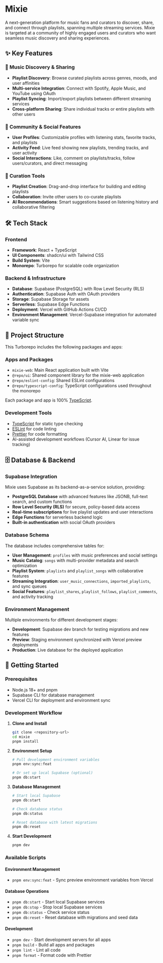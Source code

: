 # Mixie

A next-generation platform for music fans and curators to discover, share, and connect through playlists, spanning multiple streaming services. Mixie is targeted at a community of highly engaged users and curators who want seamless music discovery and sharing experiences.

## ✨ Key Features

### 🎵 Music Discovery & Sharing
- **Playlist Discovery**: Browse curated playlists across genres, moods, and user affinities
- **Multi-service Integration**: Connect with Spotify, Apple Music, and YouTube using OAuth
- **Playlist Syncing**: Import/export playlists between different streaming services
- **Cross-platform Sharing**: Share individual tracks or entire playlists with other users

### 👥 Community & Social Features
- **User Profiles**: Customizable profiles with listening stats, favorite tracks, and playlists
- **Activity Feed**: Live feed showing new playlists, trending tracks, and user activity
- **Social Interactions**: Like, comment on playlists/tracks, follow users/curators, and direct messaging

### 🎨 Curation Tools
- **Playlist Creation**: Drag-and-drop interface for building and editing playlists
- **Collaboration**: Invite other users to co-curate playlists
- **AI Recommendations**: Smart suggestions based on listening history and collaborative filtering

## 🛠 Tech Stack

### Frontend
- **Framework**: React + TypeScript
- **UI Components**: shadcn/ui with Tailwind CSS
- **Build System**: Vite
- **Monorepo**: Turborepo for scalable code organization

### Backend & Infrastructure
- **Database**: Supabase (PostgreSQL) with Row Level Security (RLS)
- **Authentication**: Supabase Auth with OAuth providers
- **Storage**: Supabase Storage for assets
- **Serverless**: Supabase Edge Functions
- **Deployment**: Vercel with GitHub Actions CI/CD
- **Environment Management**: Vercel-Supabase integration for automated variable sync

## 📁 Project Structure

This Turborepo includes the following packages and apps:

### Apps and Packages
- `mixie-web`: Main React application built with Vite
- `@repo/ui`: Shared component library for the mixie-web application
- `@repo/eslint-config`: Shared ESLint configurations
- `@repo/typescript-config`: TypeScript configurations used throughout the monorepo

Each package and app is 100% [TypeScript](https://www.typescriptlang.org/).

### Development Tools
- [TypeScript](https://www.typescriptlang.org/) for static type checking
- [ESLint](https://eslint.org/) for code linting
- [Prettier](https://prettier.io) for code formatting
- AI-assisted development workflows (Cursor AI, Linear for issue tracking)

## 🗄️ Database & Backend

### Supabase Integration
Mixie uses Supabase as its backend-as-a-service solution, providing:

- **PostgreSQL Database** with advanced features like JSONB, full-text search, and custom functions
- **Row Level Security (RLS)** for secure, policy-based data access
- **Real-time subscriptions** for live playlist updates and user interactions
- **Edge Functions** for serverless backend logic
- **Built-in authentication** with social OAuth providers

### Database Schema
The database includes comprehensive tables for:
- **User Management**: `profiles` with music preferences and social settings
- **Music Catalog**: `songs` with multi-provider metadata and search optimization
- **Playlist System**: `playlists` and `playlist_songs` with collaborative features
- **Streaming Integration**: `user_music_connections`, `imported_playlists`, and sync queues
- **Social Features**: `playlist_shares`, `playlist_follows`, `playlist_comments`, and activity tracking

### Environment Management
Multiple environments for different development stages:
- **Development**: Supabase dev branch for testing migrations and new features
- **Preview**: Staging environment synchronized with Vercel preview deployments
- **Production**: Live database for the deployed application

## 🚀 Getting Started

### Prerequisites
- Node.js 18+ and pnpm
- Supabase CLI for database management
- Vercel CLI for deployment and environment sync

### Development Workflow

1. **Clone and Install**
   ```bash
   git clone <repository-url>
   cd mixie
   pnpm install
   ```

2. **Environment Setup**
   ```bash
   # Pull development environment variables
   pnpm env:sync:feat
   
   # Or set up local Supabase (optional)
   pnpm db:start
   ```

3. **Database Management**
   ```bash
   # Start local Supabase
   pnpm db:start
   
   # Check database status
   pnpm db:status
   
   # Reset database with latest migrations
   pnpm db:reset
   ```

4. **Start Development**
   ```bash
   pnpm dev
   ```

### Available Scripts

#### Environment Management
- `pnpm env:sync:feat` - Sync preview environment variables from Vercel

#### Database Operations  
- `pnpm db:start` - Start local Supabase services
- `pnpm db:stop` - Stop local Supabase services
- `pnpm db:status` - Check service status
- `pnpm db:reset` - Reset database with migrations and seed data

#### Development
- `pnpm dev` - Start development servers for all apps
- `pnpm build` - Build all apps and packages
- `pnpm lint` - Lint all code
- `pnpm format` - Format code with Prettier

